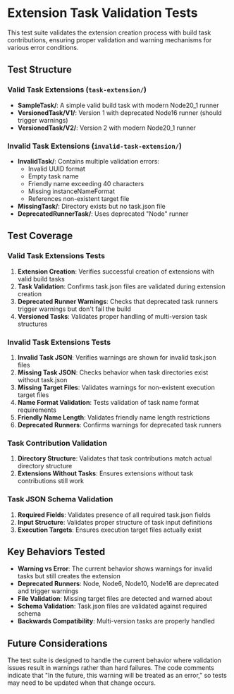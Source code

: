 # Extension Task Validation Tests

This test suite validates the extension creation process with build task contributions, ensuring proper validation and warning mechanisms for various error conditions.

## Test Structure

### Valid Task Extensions (`task-extension/`)
- **SampleTask/**: A simple valid build task with modern Node20_1 runner
- **VersionedTask/V1/**: Version 1 with deprecated Node16 runner (should trigger warnings)
- **VersionedTask/V2/**: Version 2 with modern Node20_1 runner

### Invalid Task Extensions (`invalid-task-extension/`)
- **InvalidTask/**: Contains multiple validation errors:
  - Invalid UUID format
  - Empty task name
  - Friendly name exceeding 40 characters
  - Missing instanceNameFormat
  - References non-existent target file
- **MissingTask/**: Directory exists but no task.json file
- **DeprecatedRunnerTask/**: Uses deprecated "Node" runner

## Test Coverage

### Valid Task Extensions Tests
1. **Extension Creation**: Verifies successful creation of extensions with valid build tasks
2. **Task Validation**: Confirms task.json files are validated during extension creation
3. **Deprecated Runner Warnings**: Checks that deprecated task runners trigger warnings but don't fail the build
4. **Versioned Tasks**: Validates proper handling of multi-version task structures

### Invalid Task Extensions Tests
1. **Invalid Task JSON**: Verifies warnings are shown for invalid task.json files
2. **Missing Task JSON**: Checks behavior when task directories exist without task.json
3. **Missing Target Files**: Validates warnings for non-existent execution target files
4. **Name Format Validation**: Tests validation of task name format requirements
5. **Friendly Name Length**: Validates friendly name length restrictions
6. **Deprecated Runners**: Confirms warnings for deprecated task runners

### Task Contribution Validation
1. **Directory Structure**: Validates that task contributions match actual directory structure
2. **Extensions Without Tasks**: Ensures extensions without task contributions still work

### Task JSON Schema Validation
1. **Required Fields**: Validates presence of all required task.json fields
2. **Input Structure**: Validates proper structure of task input definitions
3. **Execution Targets**: Ensures execution target files actually exist

## Key Behaviors Tested

- **Warning vs Error**: The current behavior shows warnings for invalid tasks but still creates the extension
- **Deprecated Runners**: Node, Node6, Node10, Node16 are deprecated and trigger warnings
- **File Validation**: Missing target files are detected and warned about
- **Schema Validation**: Task.json files are validated against required schema
- **Backwards Compatibility**: Multi-version tasks are properly handled

## Future Considerations

The test suite is designed to handle the current behavior where validation issues result in warnings rather than hard failures. The code comments indicate that "In the future, this warning will be treated as an error," so tests may need to be updated when that change occurs.
